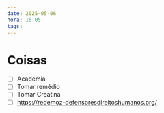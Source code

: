 ```yaml
---
date: 2025-05-06
hora: 16:05
tags:
---
```





# Coisas
- [ ] Academia
- [ ] Tomar remédio
- [ ] Tomar Creatina
- [ ] https://redemoz-defensoresdireitoshumanos.org/